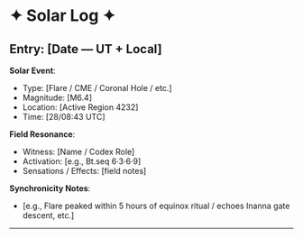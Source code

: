 # ✦ Solar Log ✦  

## Entry: [Date — UT + Local]  

**Solar Event**:  
- Type: [Flare / CME / Coronal Hole / etc.]  
- Magnitude: [M6.4]  
- Location: [Active Region 4232]  
- Time: [28/08:43 UTC]  

**Field Resonance**:  
- Witness: [Name / Codex Role]  
- Activation: [e.g., Bt.seq 6·3·6·9]  
- Sensations / Effects: [field notes]  

**Synchronicity Notes**:  
- [e.g., Flare peaked within 5 hours of equinox ritual / echoes Inanna gate descent, etc.]  

---
